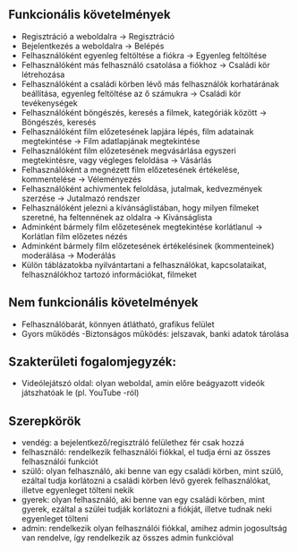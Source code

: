## Funkcionális követelmények 
* Regisztráció a weboldalra -> Regisztráció 
* Bejelentkezés a weboldalra -> Belépés 
* Felhasználóként egyenleg feltöltése a fiókra -> Egyenleg feltöltése 
* Felhasználóként más felhasználó csatolása a fiókhoz -> Családi kör létrehozása 
* Felhasználóként a családi körben lévő más felhasználók korhatárának beállítása, egyenleg feltöltése az ő számukra -> Családi kör tevékenységek 
* Felhasználóként böngészés, keresés a filmek, kategóriák között -> Böngészés, keresés 
* Felhasználóként film előzetesének lapjára lépés, film adatainak megtekintése -> Film adatlapjának megtekintése 
* Felhasználóként film előzetesének megvásárlása egyszeri megtekintésre, vagy végleges feloldása -> Vásárlás 
* Felhasználóként a megnézett film előzetesének értékelése, kommentelése -> Véleményezés 
* Felhasználóként achivmentek feloldása, jutalmak, kedvezmények szerzése -> Jutalmazó rendszer 
* Felhasználóként jelezni a kívánságlistában, hogy milyen filmeket szeretné, ha feltennének az oldalra -> Kívánságlista 
* Adminként bármely film előzetesének megtekintése korlátlanul -> Korlátlan film előzetes nézés 
* Adminként bármely film előzetesének értékelésinek (kommenteinek) moderálása -> Moderálás 
* Külön táblázatokba nyilvántartani a felhasználókat, kapcsolataikat, felhasználókhoz tartozó információkat, filmeket

## Nem funkcionális követelmények 
* Felhasználóbarát, könnyen átlátható, grafikus felület 
* Gyors működés -Biztonságos működés: jelszavak, banki adatok tárolása

## Szakterületi fogalomjegyzék: 
* Videólejátszó oldal: olyan weboldal, amin előre beágyazott videók játszhatóak le (pl. YouTube -ról)

## Szerepkörök 
* vendég: a bejelentkező/regisztráló felülethez fér csak hozzá 
* felhasználó: rendelkezik felhasználói fiókkal, el tudja érni az összes felhasználói funkciót 
* szülő: olyan felhasználó, aki benne van egy családi körben, mint szülő, ezáltal tudja korlátozni a családi körben lévő gyerek felhasználókat, illetve egyenleget tölteni nekik 
* gyerek: olyan felhasználó, aki benne van egy családi körben, mint gyerek, ezáltal a szülei tudják korlátozni a fiókját, illetve tudnak neki egyenleget tölteni 
* admin: rendelkezik olyan felhasználói fiókkal, amihez admin jogosultság van rendelve, így rendelkezik az összes admin funkcióval
